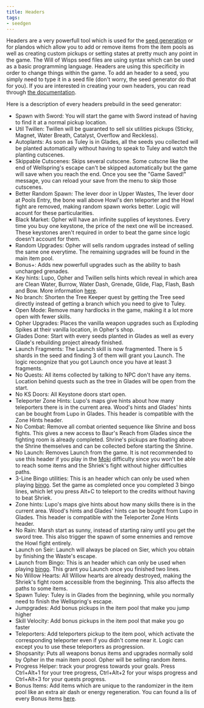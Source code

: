 ```yaml
---
title: Headers
tags:
- seedgen
---
```


Headers are a very powerfull tool which is used for the [seed generation](/seedgen) or for plandos which allow you to add or remove items from the item pools as well as creating custom pickups or setting states at pretty much any point in the game. The Will of Wisps seed files are using syntax which can be used as a basic programming language. Headers are using this specificity in order to change things within the game. To add an header to a seed, you simply need to type it in a seed file (don't worry, the seed generator do that for you). If you are interested in creating your own headers, you can read through [the documentation](https://docs.google.com/document/d/1IR1DHnbtO8rydCLEgFh-yp3iRkzZbFAG-EmR5hxrfmU/edit).

Here is a description of every headers prebuild in the seed generator:
* Spawn with Sword: You will start the game with Sword instead of having to find it at a normal pickup location.
* Util Twillen: Twillen will be guaranted to sell six utilities pickups (Sticky, Magnet, Water Breath, Catalyst, Overflow and Reckless).
* Autoplants: As soon as Tuley is in Glades, all the seeds you collected will be planted automatically without having to speak to Tuley and watch the planting cutscenes.
* Skippable Cutscenes: Skips several cutscene. Some cutscne like the end of Wellspring's escape can't be skipped automatically but the game will save when you reach the end. Once you see the "Game Saved!" message, you can reload your save from the menu to skip those cutscenes.
* Better Random Spawn: The lever door in Upper Wastes, The lever door at Pools Entry, the bone wall above Howl's den teleporter and the Howl fight are removed, making random spawn works better. Logic will acount for these particularities.
* Black Market: Opher will have an infinite supplies of keystones. Every time you buy one keystone, the price of the next one will be increased. These keystones aren't required in order to beat the game since logic doesn't account for them.
* Random Upgrades: Opher will sells random upgrades instead of selling the same one everytime. The remaining upgrades will be found in the main item pool.
* Bonus+: Adds new powerfull upgrades such as the ability to bash uncharged grenades.
* Key hints: Lupo, Opher and Twillen sells hints which reveal in which area are Clean Water, Burrow, Water Dash, Grenade, Glide, Flap, Flash, Bash and Bow. More information [here](/features/hints). 
* No branch: Shorten the Tree Keeper quest by getting the Tree seed directly instead of getting a branch which you need to give to Tuley.
* Open Mode: Remove many hardlocks in the game, making it a lot more open with fewer skills.
* Opher Upgrades: Places the vanilla weapon upgrades such as Exploding Spikes at their vanilla location, in Opher's shop.
* Glades Done: Start with every seeds planted in Glades as well as every Glade's rebuilding project already finished.
* Launch Fragments: The Launch skill is now fragmented. There is 5 shards in the seed and finding 3 of them will grant you Launch. The logic recongnize that you got Launch once you have at least 3 fragments.
* No Quests: All items collected by talking to NPC don't have any items. Location behind quests such as the tree in Glades will be open from the start.
* No KS Doors: All Keystone doors start open.
* Teleporter Zone Hints: Lupo's maps give hints about how many teleporters there is in the current area. Wood's hints and Glades' hints can be bought from Lupo in Glades. This header is compatible with the Zone Hints header.
* No Combat: Remove all combat oriented sequence like Shrine and boss fights. This gives a new access to Baur's Reach from Glades since the fighting room is already completed. Shrine's pickups are floating above the Shrine themselves and can be collected before starting the Shrine.
* No Launch: Removes Launch from the game. It is not recommended to use this header if you play in the [Moki](/seedgen/paths#moki) difficulty since you won't be able to reach some items and the Shriek's fight without higher difficulties paths.
* 3-Line Bingo utilities: This is an header which can only be used when playing [bingo](/features/multiplayer). Set the game as completed once you completed 3 bingo lines, which let you press Alt+C to teleport to the credits without having to beat Shriek.
* Zone hints: Lupo's maps give hints about how many skills there is in the current area. Wood's hints and Glades' hints can be bought from Lupo in Glades. This header is compatible with the Teleporter Zone Hints header.
* No Rain: Marsh start as sunny, instead of starting rainy until you get the sword tree. This also trigger the spawn of some ennemies and remove the Howl fight entirely.
* Launch on Seir: Launch will always be placed on Sier, which you obtain by finishing the Waste's escape.
* Launch from Bingo: This is an header which can only be used when playing [bingo](/features/multiplayer). This grant you Launch once you finished two lines.
* No Willow Hearts: All Willow hearts are already destroyed, making the Shriek's fight room accessible from the beginning. This also affects the paths to some items.
* Spawn Tuley: Tuley is in Glades from the beginning, while you normally need to finish the Wellspring's escape.
* Jumpgrades: Add bonus pickups in the item pool that make you jump higher
* Skill Velocity: Add bonus pickups in the item pool that make you go faster
* Teleporters: Add teleporters pickup to the item pool, which activate the corresponding teleporter even if you didn't come near it. Logic can except you to use these teleporters as progression.
* Shopsanity: Puts all weapons bonus items and upgrades normally sold by Opher in the main item poool. Opher will be selling random items.
* Progress Helper: track your progress towards your goals. Press Ctrl+Alt+1 for your tree progress, Ctrl+Alt+2 for your wisps progress and Ctrl+Alt+3 for your quests progress.
* Bonus Items: Add items which are unique to the randomizer in the item pool like an extra air dash or energy regeneration. You can found a lis of every Bonus items [here](/features/new-items).